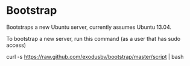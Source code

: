 Bootstrap
=========

Bootstraps a new Ubuntu server, currently assumes Ubuntu 13.04.

To bootstrap a new server, run this command (as a user that has sudo access)

  curl -s https://raw.github.com/exodusbv/bootstrap/master/script | bash

